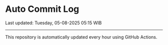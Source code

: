 # Auto Commit Log

Last updated: Tuesday, 05-08-2025 05:15 WIB

---

This repository is automatically updated every hour using GitHub Actions.
